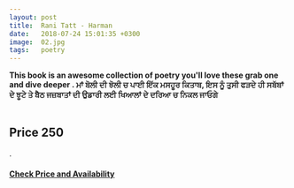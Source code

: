 ```yaml
---
layout: post
title:  Rani Tatt - Harman
date:   2018-07-24 15:01:35 +0300
image:  02.jpg
tags:   poetry
---
```




<strong>This book is an awesome collection of poetry you'll love these grab one and dive deeper .
ਮਾਂ ਬੋਲੀ ਦੀ ਝੋਲੀ ਚ ਪਾਈ ਇੱਕ ਮਸਹੂਰ ਕਿਤਾਬ, ਇਸ ਨੂੰ ਤੁਸੀ ਫੜਦੇ ਹੀ ਸਬੱਬਾਂ ਦੇ ਝੂਟੇ ਤੇ ਬੈਠ ਜਜ਼ਬਾਤਾਂ ਦੀ ਉਡਾਰੀ ਲਈ ਖਿਆਲਾਂ ਦੇ ਦਰਿਆ ਚ ਨਿਕਲ ਜਾਓਗੇ</strong><br><br>

<h2>Price 250 </h2>.<br>

<h4><a class="add-cart cart1" href="/zolan/Books#1"><b>Check Price and Availability</b></a></h4>

<body>
 <script src="{{ site.baseurl }}/js/main.js"></script>
 </body>